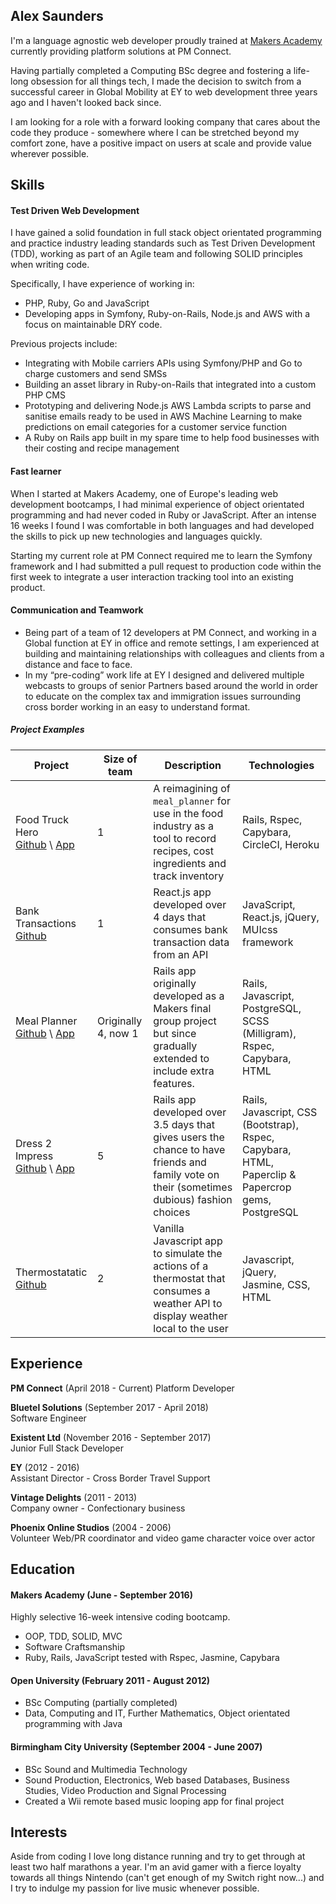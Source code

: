 ## Alex Saunders

I'm a language agnostic web developer proudly trained at [Makers Academy](http://www.makersacademy.com/) currently providing platform solutions at PM Connect.

Having partially completed a Computing BSc degree and fostering a life-long obsession for all things tech, I made the decision to switch from a successful career in Global Mobility at EY to web development three years ago and I haven't looked back since.

I am looking for a role with a forward looking company that cares about the code they produce - somewhere where I can be stretched beyond my comfort zone, have a positive impact on users at scale and provide value wherever possible.

## Skills

#### Test Driven Web Development
I have gained a solid foundation in full stack object orientated programming and practice industry leading standards such as Test Driven Development (TDD), working as part of an Agile team and following SOLID principles when writing code.

Specifically, I have experience of working in:

- PHP, Ruby, Go and JavaScript
- Developing apps in Symfony, Ruby-on-Rails, Node.js and AWS with a focus on maintainable DRY code.

Previous projects include:

- Integrating with Mobile carriers APIs using Symfony/PHP and Go to charge customers and send SMSs
- Building an asset library in Ruby-on-Rails that integrated into a custom PHP CMS
- Prototyping and delivering Node.js AWS Lambda scripts to parse and sanitise emails ready to be used in AWS Machine Learning to make predictions on email categories for a customer service function
- A Ruby on Rails app built in my spare time to help food businesses with their costing and recipe management

#### Fast learner
When I started at Makers Academy, one of Europe's leading web development bootcamps, I had minimal experience of object orientated programming and had never coded in Ruby or JavaScript. After an intense 16 weeks I found I was comfortable in both languages and had developed the skills to pick up new technologies and languages quickly.

Starting my current role at PM Connect required me to learn the Symfony framework and I had submitted a pull request to production code within the first week to integrate a user interaction tracking tool into an existing product.

#### Communication and Teamwork
- Being part of a team of 12 developers at PM Connect, and working in a Global function at EY in office and remote settings, I am experienced at building and maintaining relationships with colleagues and clients from a distance and face to face.
- In my “pre-coding” work life at EY I designed and delivered multiple webcasts to groups of senior Partners based around the world in order to educate on the complex tax and immigration issues surrounding cross border working in an easy to understand format. 

##### Project Examples
| Project | Size of team | Description | Technologies |
|---------|--------|-------------|--------------|
| Food Truck Hero<br>[Github](https://github.com/acsauk/food_truck_hero) \ [App](https://meal-planner-ma.herokuapp.com/) | 1 | A reimagining of `meal_planner` for use in the food industry as a tool to record recipes, cost ingredients and track inventory | Rails, Rspec, Capybara, CircleCI, Heroku |
| Bank Transactions<br>[Github](https://github.com/acsauk/react_api) |1| React.js app developed over 4 days that consumes bank transaction data from an API | JavaScript, React.js, jQuery, MUIcss framework |
| Meal Planner<br>[Github](https://github.com/acsauk/meal_planner) \ [App](https://meal-planner-ma.herokuapp.com/) |Originally 4, now 1| Rails app originally developed as a Makers final group project but since gradually extended to include extra features. | Rails, Javascript, PostgreSQL, SCSS (Milligram), Rspec, Capybara, HTML |
| Dress 2 Impress<br> [Github](https://github.com/jonnymoore12/dress_2_impress) \ [App](https://dress-2-impress-acsauk.herokuapp.com/dilemmas) | 5 | Rails app developed over 3.5 days that gives users the chance to have friends and family vote on their (sometimes dubious) fashion choices | Rails, Javascript, CSS (Bootstrap), Rspec, Capybara, HTML, Paperclip & Papercrop gems, PostgreSQL |
| Thermostatatic<br> [Github](https://github.com/acsauk/thermostat_js) | 2 | Vanilla Javascript app to simulate the actions of a thermostat that consumes a weather API to display weather local to the user | Javascript, jQuery, Jasmine, CSS, HTML |

## Experience

__PM Connect__ (April 2018 - Current)
Platform Developer

__Bluetel Solutions__ (September 2017 - April 2018)   
Software Engineer

__Existent Ltd__ (November 2016 - September 2017)   
Junior Full Stack Developer

__EY__ (2012 - 2016)   
Assistant Director - Cross Border Travel Support

__Vintage Delights__ (2011 - 2013)   
Company owner - Confectionary business

__Phoenix Online Studios__ (2004 - 2006)   
Volunteer Web/PR coordinator and video game character voice over actor

## Education

#### Makers Academy (June - September 2016)

Highly selective 16-week intensive coding bootcamp.

- OOP, TDD, SOLID, MVC
- Software Craftsmanship
- Ruby, Rails, JavaScript tested with Rspec, Jasmine, Capybara

#### Open University (February 2011 - August 2012)

- BSc Computing (partially completed)
- Data, Computing and IT, Further Mathematics, Object orientated programming with Java

#### Birmingham City University (September 2004 - June 2007)

- BSc Sound and Multimedia Technology
- Sound Production, Electronics, Web based Databases, Business Studies, Video Production and Signal Processing
- Created a Wii remote based music looping app for final project

## Interests

Aside from coding I love long distance running and try to get through at least two half marathons a year. I'm an avid gamer with a fierce loyalty towards all things Nintendo (can't get enough of my Switch right now...) and I try to indulge my passion for live music whenever possible.
